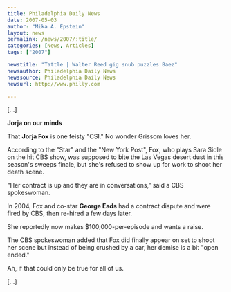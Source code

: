 ```yaml
---
title: Philadelphia Daily News 
date: 2007-05-03
author: "Mika A. Epstein"
layout: news
permalink: /news/2007/:title/
categories: [News, Articles]
tags: ["2007"]

newstitle: "Tattle | Walter Reed gig snub puzzles Baez"
newsauthor: Philadelphia Daily News 
newssource: Philadelphia Daily News 
newsurl: http://www.philly.com

---
```


[...]

**Jorja on our minds**

That **Jorja Fox** is one feisty "CSI." No wonder Grissom loves her.

According to the "Star" and the "New York Post", Fox, who plays Sara Sidle on the hit CBS show, was supposed to bite the Las Vegas desert dust in this season's sweeps finale, but she's refused to show up for work to shoot her death scene.

"Her contract is up and they are in conversations," said a CBS spokeswoman.

In 2004, Fox and co-star **George Eads** had a contract dispute and were fired by CBS, then re-hired a few days later.

She reportedly now makes $100,000-per-episode and wants a raise.

The CBS spokeswoman added that Fox did finally appear on set to shoot her scene but instead of being crushed by a car, her demise is a bit "open ended."

Ah, if that could only be true for all of us.

[...]